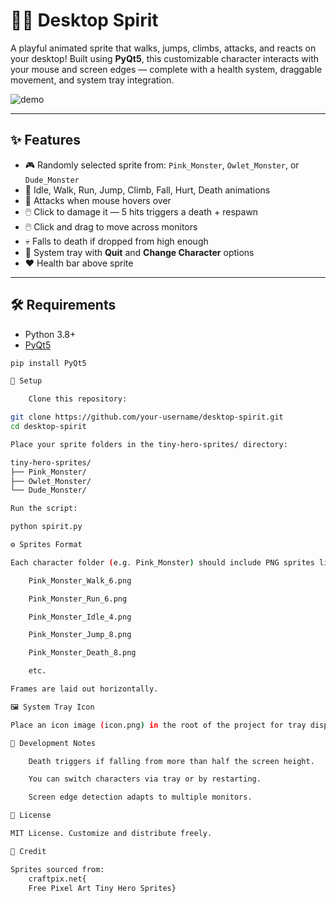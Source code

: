 # 🧙‍♂️ Desktop Spirit

A playful animated sprite that walks, jumps, climbs, attacks, and reacts on your desktop! Built using **PyQt5**, this customizable character interacts with your mouse and screen edges — complete with a health system, draggable movement, and system tray integration.

![demo](./preview.gif) <!-- Optional: add a demo GIF or screenshot -->

---

## ✨ Features

- 🎮 Randomly selected sprite from: `Pink_Monster`, `Owlet_Monster`, or `Dude_Monster`
- 🧠 Idle, Walk, Run, Jump, Climb, Fall, Hurt, Death animations
- 🐁 Attacks when mouse hovers over
- 🖱️ Click to damage it — 5 hits triggers a death + respawn
- 🖱️ Click and drag to move across monitors
- 💀 Falls to death if dropped from high enough
- 📌 System tray with **Quit** and **Change Character** options
- ❤️ Health bar above sprite

---

## 🛠 Requirements

- Python 3.8+
- [PyQt5](https://pypi.org/project/PyQt5/)

```bash
pip install PyQt5

📁 Setup

    Clone this repository:

git clone https://github.com/your-username/desktop-spirit.git
cd desktop-spirit

Place your sprite folders in the tiny-hero-sprites/ directory:

tiny-hero-sprites/
├── Pink_Monster/
├── Owlet_Monster/
└── Dude_Monster/

Run the script:

python spirit.py

⚙️ Sprites Format

Each character folder (e.g. Pink_Monster) should include PNG sprites like:

    Pink_Monster_Walk_6.png

    Pink_Monster_Run_6.png

    Pink_Monster_Idle_4.png

    Pink_Monster_Jump_8.png

    Pink_Monster_Death_8.png

    etc.

Frames are laid out horizontally.

🖼️ System Tray Icon

Place an icon image (icon.png) in the root of the project for tray display. You can use any .png at 32x32 or 64x64.

🧪 Development Notes

    Death triggers if falling from more than half the screen height.

    You can switch characters via tray or by restarting.

    Screen edge detection adapts to multiple monitors.

📃 License

MIT License. Customize and distribute freely.

🙏 Credit

Sprites sourced from:
    craftpix.net{
    Free Pixel Art Tiny Hero Sprites}

